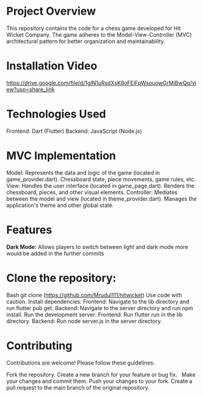 # Project Overview

This repository contains the code for a chess game developed for Hit Wicket Company. The game adheres to the Model-View-Controller (MVC) architectural pattern for better organization and maintainability.

# Installation Video
https://drive.google.com/file/d/1glN1uRsdXsK8oFEiFpWsouowGrMiBwQq/view?usp=share_link

# Technologies Used

Frontend: Dart (Flutter)
Backend: JavaScript (Node.js)

# MVC Implementation

Model: Represents the data and logic of the game (located in game_provider.dart).
Chessboard state, piece movements, game rules, etc.
View: Handles the user interface (located in game_page.dart).
Renders the chessboard, pieces, and other visual elements.
Controller: Mediates between the model and view (located in theme_provider.dart).
Manages the application's theme and other global state.

# Features

**Dark Mode:** Allows players to switch between light and dark mode
more would be added in the further commits


# Clone the repository:
Bash
git clone (https://github.com/Mrudul111/hitwicket)
Use code with caution.
Install dependencies:
Frontend: Navigate to the lib directory and run flutter pub get.
Backend: Navigate to the server directory and run npm install.
Run the development server:
Frontend: Run flutter run in the lib directory.
Backend: Run node server.js in the server directory.

# Contributing

 Contributions are welcome! Please follow these guidelines:

Fork the repository.
Create a new branch for your feature or bug fix.   
Make your changes and commit them.
Push your changes to your fork.
Create a pull request to the main branch of the original repository.   

